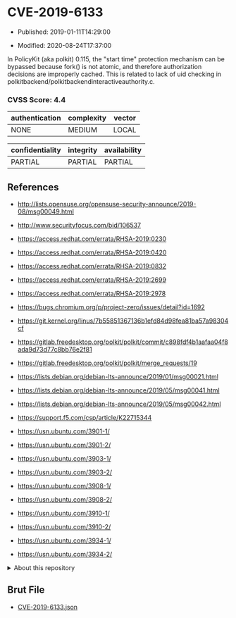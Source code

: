 # CVE-2019-6133

- Published: 2019-01-11T14:29:00

- Modified: 2020-08-24T17:37:00

In PolicyKit (aka polkit) 0.115, the "start time" protection mechanism can be bypassed because fork() is not atomic, and therefore authorization decisions are improperly cached. This is related to lack of uid checking in polkitbackend/polkitbackendinteractiveauthority.c.

### CVSS Score: **4.4**

| authentication | complexity | vector |
| --- | --- | --- |
| NONE | MEDIUM | LOCAL |

| confidentiality | integrity | availability |
| --- | --- | --- |
| PARTIAL | PARTIAL | PARTIAL |

## References

* http://lists.opensuse.org/opensuse-security-announce/2019-08/msg00049.html

* http://www.securityfocus.com/bid/106537

* https://access.redhat.com/errata/RHSA-2019:0230

* https://access.redhat.com/errata/RHSA-2019:0420

* https://access.redhat.com/errata/RHSA-2019:0832

* https://access.redhat.com/errata/RHSA-2019:2699

* https://access.redhat.com/errata/RHSA-2019:2978

* https://bugs.chromium.org/p/project-zero/issues/detail?id=1692

* https://git.kernel.org/linus/7b55851367136b1efd84d98fea81ba57a98304cf

* https://gitlab.freedesktop.org/polkit/polkit/commit/c898fdf4b1aafaa04f8ada9d73d77c8bb76e2f81

* https://gitlab.freedesktop.org/polkit/polkit/merge_requests/19

* https://lists.debian.org/debian-lts-announce/2019/01/msg00021.html

* https://lists.debian.org/debian-lts-announce/2019/05/msg00041.html

* https://lists.debian.org/debian-lts-announce/2019/05/msg00042.html

* https://support.f5.com/csp/article/K22715344

* https://usn.ubuntu.com/3901-1/

* https://usn.ubuntu.com/3901-2/

* https://usn.ubuntu.com/3903-1/

* https://usn.ubuntu.com/3903-2/

* https://usn.ubuntu.com/3908-1/

* https://usn.ubuntu.com/3908-2/

* https://usn.ubuntu.com/3910-1/

* https://usn.ubuntu.com/3910-2/

* https://usn.ubuntu.com/3934-1/

* https://usn.ubuntu.com/3934-2/

<details>
<summary>About this repository</summary> 

  This repository is part of the project [Live Hack CVE](https://github.com/Live-Hack-CVE). Main website can be found [www.live-hack.org](https://www.live-hack.org) 
  
  Made by [Sn0wAlice](https://github.com/Sn0wAlice) for the people that care about security and need to have a feed of the latest CVEs. Hope you enjoy it, don't forget to star the repo and follow me on [Twitter](https://twitter.com/Sn0wAlice) and [Github](https://github.com/Sn0wAlice). And that is my [personnal website](https://www.alice-snow.me/)

  - [Home Page](https://github.com/Live-Hack-CVE)
  - [Framework](https://github.com/Live-Hack-CVE/cve-framework)
  - [CVE database](https://github.com/Live-Hack-CVE/full_database)
  - [Changelog](https://github.com/Live-Hack-CVE/Changelog)
</details>

## Brut File

* [CVE-2019-6133.json](https://raw.githubusercontent.com/Live-Hack-CVE/full_database/main/cves/2019/CVE-2019-6133.json)

